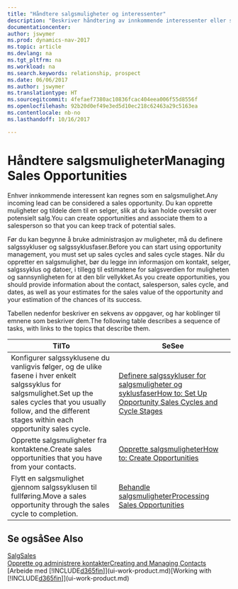 ```yaml
---
title: "Håndtere salgsmuligheter og interessenter"
description: "Beskriver håndtering av innkommende interessenter eller salgsmuligheter i Dynamics NAV og tilknytningen av salgsmuligheten til en selger for å holde rede på potensielt salg."
documentationcenter: 
author: jswymer
ms.prod: dynamics-nav-2017
ms.topic: article
ms.devlang: na
ms.tgt_pltfrm: na
ms.workload: na
ms.search.keywords: relationship, prospect
ms.date: 06/06/2017
ms.author: jswymer
ms.translationtype: HT
ms.sourcegitcommit: 4fefaef7380ac10836fcac404eea006f55d8556f
ms.openlocfilehash: 92b20d0ef49e3ed5d10ec218c62463a29c5163ea
ms.contentlocale: nb-no
ms.lasthandoff: 10/16/2017

---
```

# <a name="managing-sales-opportunities"></a><span data-ttu-id="b7dcc-103">Håndtere salgsmuligheter</span><span class="sxs-lookup"><span data-stu-id="b7dcc-103">Managing Sales Opportunities</span></span>
<span data-ttu-id="b7dcc-104">Enhver innkommende interessent kan regnes som en salgsmulighet.</span><span class="sxs-lookup"><span data-stu-id="b7dcc-104">Any incoming lead can be considered a sales opportunity.</span></span> <span data-ttu-id="b7dcc-105">Du kan opprette muligheter og tildele dem til en selger, slik at du kan holde oversikt over potensielt salg.</span><span class="sxs-lookup"><span data-stu-id="b7dcc-105">You can create opportunities and associate them to a salesperson so that you can keep track of potential sales.</span></span>

<span data-ttu-id="b7dcc-106">Før du kan begynne å bruke administrasjon av muligheter, må du definere salgssykluser og salgssyklusfaser.</span><span class="sxs-lookup"><span data-stu-id="b7dcc-106">Before you can start using opportunity management, you must set up sales cycles and sales cycle stages.</span></span> <span data-ttu-id="b7dcc-107">Når du oppretter en salgsmulighet, bør du legge inn informasjon om kontakt, selger, salgssyklus og datoer, i tillegg til estimatene for salgsverdien for muligheten og sannsynligheten for at den blir vellykket.</span><span class="sxs-lookup"><span data-stu-id="b7dcc-107">As you create opportunities, you should provide information about the contact, salesperson, sales cycle, and dates, as well as your estimates for the sales value of the opportunity and your estimation of the chances of its success.</span></span>

<span data-ttu-id="b7dcc-108">Tabellen nedenfor beskriver en sekvens av oppgaver, og har koblinger til emnene som beskriver dem.</span><span class="sxs-lookup"><span data-stu-id="b7dcc-108">The following table describes a sequence of tasks, with links to the topics that describe them.</span></span> 

| <span data-ttu-id="b7dcc-109">Til</span><span class="sxs-lookup"><span data-stu-id="b7dcc-109">To</span></span> | <span data-ttu-id="b7dcc-110">Se</span><span class="sxs-lookup"><span data-stu-id="b7dcc-110">See</span></span> |
| --- | --- |
| <span data-ttu-id="b7dcc-111">Konfigurer salgssyklusene du vanligvis følger, og de ulike fasene i hver enkelt salgssyklus for salgsmulighet.</span><span class="sxs-lookup"><span data-stu-id="b7dcc-111">Set up the sales cycles that you usually follow, and the different stages within each opportunity sales cycle.</span></span> |[<span data-ttu-id="b7dcc-112">Definere salgssykluser for salgsmuligheter og syklusfaser</span><span class="sxs-lookup"><span data-stu-id="b7dcc-112">How to: Set Up Opportunity Sales Cycles and Cycle Stages</span></span>](marketing-how-setup-opportunity-sales-cycles-stages.md) |
| <span data-ttu-id="b7dcc-113">Opprette salgsmuligheter fra kontaktene.</span><span class="sxs-lookup"><span data-stu-id="b7dcc-113">Create sales opportunities that you have from your contacts.</span></span> |[<span data-ttu-id="b7dcc-114">Opprette salgsmuligheter</span><span class="sxs-lookup"><span data-stu-id="b7dcc-114">How to: Create Opportunities</span></span>](marketing-how-create-opportunities.md) |
| <span data-ttu-id="b7dcc-115">Flytt en salgsmulighet gjennom salgssyklusen til fullføring.</span><span class="sxs-lookup"><span data-stu-id="b7dcc-115">Move a sales opportunity through the sales cycle to completion.</span></span> |[<span data-ttu-id="b7dcc-116">Behandle salgsmuligheter</span><span class="sxs-lookup"><span data-stu-id="b7dcc-116">Processing Sales Opportunities</span></span>](marketing-processing-sales-opportunities.md) |

## <a name="see-also"></a><span data-ttu-id="b7dcc-117">Se også</span><span class="sxs-lookup"><span data-stu-id="b7dcc-117">See Also</span></span>
[<span data-ttu-id="b7dcc-118">Salg</span><span class="sxs-lookup"><span data-stu-id="b7dcc-118">Sales</span></span>](sales-manage-sales.md)  
[<span data-ttu-id="b7dcc-119">Opprette og administrere kontakter</span><span class="sxs-lookup"><span data-stu-id="b7dcc-119">Creating and Managing Contacts</span></span>](marketing-contacts.md)  
<span data-ttu-id="b7dcc-120">[Arbeide med [!INCLUDE[d365fin](includes/d365fin_md.md)]](ui-work-product.md)</span><span class="sxs-lookup"><span data-stu-id="b7dcc-120">[Working with [!INCLUDE[d365fin](includes/d365fin_md.md)]](ui-work-product.md)</span></span>

